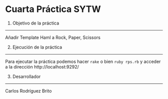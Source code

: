 **Cuarta Práctica SYTW**
============================


1. Objetivo de la práctica
--------------------------

Añadir Template Haml a Rock, Paper, Scissors

2. Ejecución de la práctica
---------------------------

Para ejecutar la práctica podemos hacer `rake` o bien `ruby rps.rb` y acceder a la dirección http://localhost:9292/



3. Desarrollador
----------------
Carlos Rodríguez Brito
